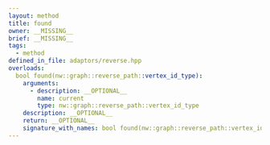 ```yaml
---
layout: method
title: found
owner: __MISSING__
brief: __MISSING__
tags:
  - method
defined_in_file: adaptors/reverse.hpp
overloads:
  bool found(nw::graph::reverse_path::vertex_id_type):
    arguments:
      - description: __OPTIONAL__
        name: current
        type: nw::graph::reverse_path::vertex_id_type
    description: __OPTIONAL__
    return: __OPTIONAL__
    signature_with_names: bool found(nw::graph::reverse_path::vertex_id_type current)
---
```

